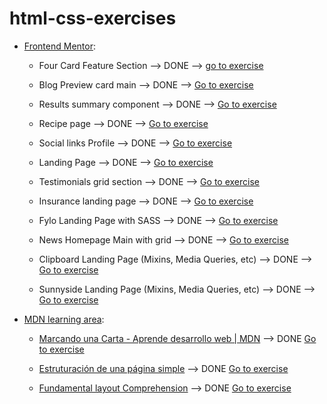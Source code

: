 # html-css-exercises

- [Frontend Mentor](https://www.frontendmentor.io/):

  - Four Card Feature Section --> DONE --> [go to exercise](https://paupalazzesi.github.io/html-css-exercises/four-card-feature-section-master)

  - Blog Preview card main --> DONE --> [Go to exercise](https://paupalazzesi.github.io/html-css-exercises/blog-preview-card-main)
 
  - Results summary component --> DONE --> [Go to exercise](https://paupalazzesi.github.io/html-css-exercises/frontendmentor-results-summary-component-main/results-summary-component-main)
 
  - Recipe page --> DONE -->  [Go to exercise](https://paupalazzesi.github.io/html-css-exercises/frontendmento-recipe-page-main)

  - Social links Profile --> DONE -->  [Go to exercise](https://paupalazzesi.github.io/html-css-exercises/social-links-profile-main)

  - Landing Page --> DONE -->  [Go to exercise](https://paupalazzesi.github.io/html-css-exercises/huddle-landing-page-with-single-introductory-section-master)

  - Testimonials grid section --> DONE -->  [Go to exercise](https://paupalazzesi.github.io/html-css-exercises/testimonials-grid-section-main)

  - Insurance landing page --> DONE -->  [Go to exercise](https://paupalazzesi.github.io/html-css-exercises/insure-landing-page-master)
 
  - Fylo Landing Page with SASS --> DONE --> [Go to exercise](https://paupalazzesi.github.io/html-css-exercises/fylo-dark-theme-landing-page-master)
 
  - News Homepage Main with grid --> DONE --> [Go to exercise](https://paupalazzesi.github.io/html-css-exercises/news-homepage-main)

  - Clipboard Landing Page (Mixins, Media Queries, etc) --> DONE --> [Go to exercise](https://paupalazzesi.github.io/html-css-exercises/clipboard-landing-page-master)

  - Sunnyside Landing Page (Mixins, Media Queries, etc) --> DONE --> [Go to exercise](https://paupalazzesi.github.io/html-css-exercises/sunnyside-agency-landing-page-main/)



- [MDN learning area](https://developer.mozilla.org/es/docs/Learn/Front-end_web_developer):
  
  - [Marcando una Carta - Aprende desarrollo web | MDN](https://developer.mozilla.org/es/docs/Learn/HTML/Introduction_to_HTML/Marking_up_a_letter)
  --> DONE  [Go to exercise](https://paupalazzesi.github.io/html-css-exercises/tree/main/letter-html-exercise)

  - [Estruturación de una página simple](https://developer.mozilla.org/es/docs/Learn/HTML/Introduction_to_HTML/Structuring_a_page_of_content)
  --> DONE [Go to exercise](https://github.com/paupalazzesi/html-css-exercises/tree/main/website-html-basicestructure)

  - [Fundamental layout Comprehension](https://developer.mozilla.org/en-US/docs/Learn/CSS/CSS_layout/Fundamental_Layout_Comprehension)
  --> DONE [Go to exercise](https://paupalazzesi.github.io/html-css-exercises/fundamental-layout-comprehension)


